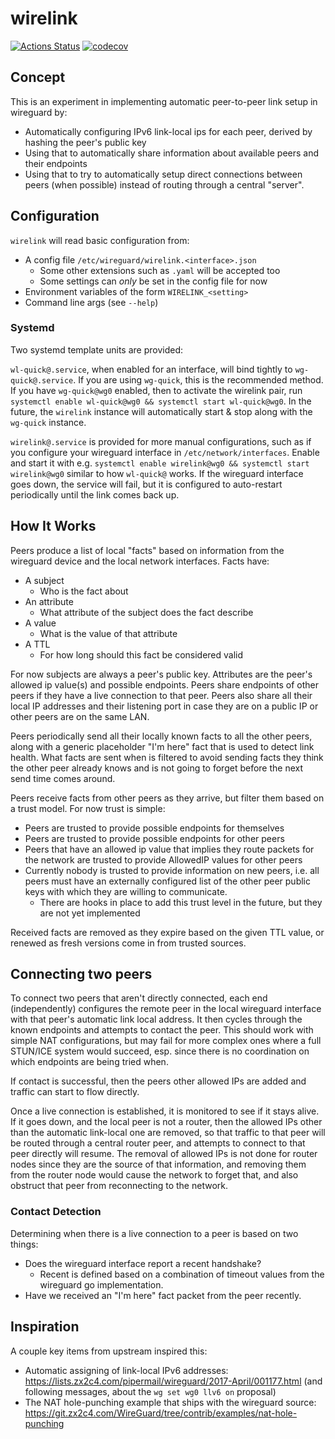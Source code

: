 # wirelink

[![Actions Status](https://github.com/fastcat/wirelink/workflows/Go/badge.svg)](https://github.com/fastcat/wirelink/actions)
[![codecov](https://codecov.io/gh/fastcat/wirelink/branch/master/graph/badge.svg)](https://codecov.io/gh/fastcat/wirelink)

## Concept

This is an experiment in implementing automatic peer-to-peer link setup in
wireguard by:

* Automatically configuring IPv6 link-local ips for each peer, derived by
  hashing the peer's public key
* Using that to automatically share information about available peers and their
  endpoints
* Using that to try to automatically setup direct connections between peers
  (when possible) instead of routing through a central "server".

## Configuration

`wirelink` will read basic configuration from:

* A config file `/etc/wireguard/wirelink.<interface>.json`
  * Some other extensions such as `.yaml` will be accepted too
  * Some settings can _only_ be set in the config file for now
* Environment variables of the form `WIRELINK_<setting>`
* Command line args (see `--help`)

### Systemd

Two systemd template units are provided:

`wl-quick@.service`, when enabled for an interface, will bind tightly to
`wg-quick@.service`.  If you are using `wg-quick`, this is the recommended
method. If you have `wg-quick@wg0` enabled, then to activate the wirelink pair,
run `systemctl enable wl-quick@wg0 && systemctl start wl-quick@wg0`. In the
future, the `wirelink` instance will automatically start & stop along with the
`wg-quick` instance.

`wirelink@.service` is provided for more manual configurations, such as if you
configure your wireguard interface in `/etc/network/interfaces`. Enable and
start it with e.g. `systemctl enable wirelink@wg0 && systemctl start wirelink@wg0`
similar to how `wl-quick@` works. If the wireguard interface goes down, the
service will fail, but it is configured to auto-restart periodically until the
link comes back up.

## How It Works

Peers produce a list of local "facts" based on information from the
wireguard device and the local network interfaces.  Facts have:

* A subject
  * Who is the fact about
* An attribute
  * What attribute of the subject does the fact describe
* A value
  * What is the value of that attribute
* A TTL
  * For how long should this fact be considered valid

For now subjects are always a peer's public key. Attributes are the peer's
allowed ip value(s) and possible endpoints. Peers share endpoints of other
peers if they have a live connection to that peer. Peers also share all their
local IP addresses and their listening port in case they are on a public IP or
other peers are on the same LAN.

Peers periodically send all their locally known facts to all the other peers,
along with a generic placeholder "I'm here" fact that is used to detect link
health. What facts are sent when is filtered to avoid sending facts they think
the other peer already knows and is not going to forget before the next send
time comes around.

Peers receive facts from other peers as they arrive, but filter them based on a
trust model. For now trust is simple:

* Peers are trusted to provide possible endpoints for themselves
* Peers are trusted to provide possible endpoints for other peers
* Peers that have an allowed ip value that implies they route packets for the
  network are trusted to provide AllowedIP values for other peers
* Currently nobody is trusted to provide information on new peers, i.e. all
  peers must have an externally configured list of the other peer public keys
  with which they are willing to communicate.
  * There are hooks in place to add this trust level in the future, but they
    are not yet implemented

Received facts are removed as they expire based on the given TTL value, or
renewed as fresh versions come in from trusted sources.

## Connecting two peers

To connect two peers that aren't directly connected, each end
(independently) configures the remote peer in the local wireguard interface
with that peer's automatic link local address.  It then cycles through the
known endpoints and attempts to contact the peer.  This should work with
simple NAT configurations, but may fail for more complex ones where a full
STUN/ICE system would succeed, esp.  since there is no coordination on which
endpoints are being tried when.

If contact is successful, then the peers other allowed IPs are added and
traffic can start to flow directly.

Once a live connection is established, it is monitored to see if it stays
alive. If it goes down, and the local peer is not a router, then the allowed
IPs other than the automatic link-local one are removed, so that traffic to
that peer will be routed through a central router peer, and attempts to connect
to that peer directly will resume. The removal of allowed IPs is not done for
router nodes since they are the source of that information, and removing them
from the router node would cause the network to forget that, and also obstruct
that peer from reconnecting to the network.

### Contact Detection

Determining when there is a live connection to a peer is based on two things:

* Does the wireguard interface report a recent handshake?
  * Recent is defined based on a combination of timeout values from the
    wireguard go implementation.
* Have we received an "I'm here" fact packet from the peer recently.

## Inspiration

A couple key items from upstream inspired this:

* Automatic assigning of link-local IPv6 addresses:
  <https://lists.zx2c4.com/pipermail/wireguard/2017-April/001177.html>
  (and following messages, about the `wg set wg0 llv6 on` proposal)
* The NAT hole-punching example that ships with the wireguard source:
  <https://git.zx2c4.com/WireGuard/tree/contrib/examples/nat-hole-punching>
